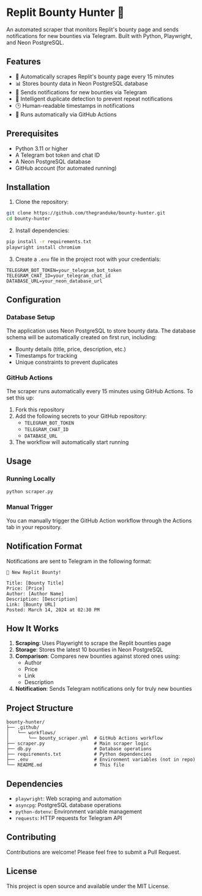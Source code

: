 # Replit Bounty Hunter 🎯

An automated scraper that monitors Replit's bounty page and sends notifications for new bounties via Telegram. Built with Python, Playwright, and Neon PostgreSQL.

## Features

- 🔄 Automatically scrapes Replit's bounty page every 15 minutes
- 📊 Stores bounty data in Neon PostgreSQL database
- 🔔 Sends notifications for new bounties via Telegram
- 🎯 Intelligent duplicate detection to prevent repeat notifications
- 🕒 Human-readable timestamps in notifications
- 🚀 Runs automatically via GitHub Actions

## Prerequisites

- Python 3.11 or higher
- A Telegram bot token and chat ID
- A Neon PostgreSQL database
- GitHub account (for automated running)

## Installation

1. Clone the repository:
```bash
git clone https://github.com/thegranduke/bounty-hunter.git
cd bounty-hunter
```

2. Install dependencies:
```bash
pip install -r requirements.txt
playwright install chromium
```

3. Create a `.env` file in the project root with your credentials:
```env
TELEGRAM_BOT_TOKEN=your_telegram_bot_token
TELEGRAM_CHAT_ID=your_telegram_chat_id
DATABASE_URL=your_neon_database_url
```

## Configuration

### Database Setup
The application uses Neon PostgreSQL to store bounty data. The database schema will be automatically created on first run, including:
- Bounty details (title, price, description, etc.)
- Timestamps for tracking
- Unique constraints to prevent duplicates

### GitHub Actions
The scraper runs automatically every 15 minutes using GitHub Actions. To set this up:

1. Fork this repository
2. Add the following secrets to your GitHub repository:
   - `TELEGRAM_BOT_TOKEN`
   - `TELEGRAM_CHAT_ID`
   - `DATABASE_URL`
3. The workflow will automatically start running

## Usage

### Running Locally
```bash
python scraper.py
```

### Manual Trigger
You can manually trigger the GitHub Action workflow through the Actions tab in your repository.

## Notification Format

Notifications are sent to Telegram in the following format:
```
🎯 New Replit Bounty!

Title: [Bounty Title]
Price: [Price]
Author: [Author Name]
Description: [Description]
Link: [Bounty URL]
Posted: March 14, 2024 at 02:30 PM
```

## How It Works

1. **Scraping**: Uses Playwright to scrape the Replit bounties page
2. **Storage**: Stores the latest 10 bounties in Neon PostgreSQL
3. **Comparison**: Compares new bounties against stored ones using:
   - Author
   - Price
   - Link
   - Description
4. **Notification**: Sends Telegram notifications only for truly new bounties

## Project Structure

```
bounty-hunter/
├── .github/
│   └── workflows/
│       └── bounty_scraper.yml  # GitHub Actions workflow
├── scraper.py                  # Main scraper logic
├── db.py                       # Database operations
├── requirements.txt            # Python dependencies
├── .env                        # Environment variables (not in repo)
└── README.md                   # This file
```

## Dependencies

- `playwright`: Web scraping and automation
- `asyncpg`: PostgreSQL database operations
- `python-dotenv`: Environment variable management
- `requests`: HTTP requests for Telegram API

## Contributing

Contributions are welcome! Please feel free to submit a Pull Request.

## License

This project is open source and available under the MIT License.
